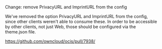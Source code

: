 Change: remove PrivacyURL and ImprintURL from the config

We've removed the option PrivacyURL and ImprintURL from the config, since other clients weren't able to consume these.
In order to be accessible by other clients, not just Web, those should be configured via the theme.json file.

https://github.com/owncloud/ocis/pull/7938/
